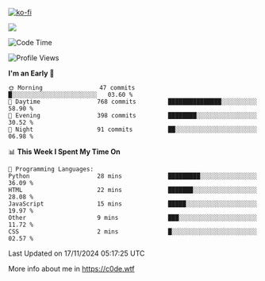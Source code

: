 [![ko-fi](https://ko-fi.com/img/githubbutton_sm.svg)](https://ko-fi.com/Z8Z4Y2LKX)

<a href="https://wakatime.com"><img src="https://wakatime.com/share/@c0dezin/b7f18a7c-ab3a-40b8-8bc7-b1b7bf71f1d6.svg" /></a>

<!--START_SECTION:waka-->
![Code Time](http://img.shields.io/badge/Code%20Time-144%20hrs%2025%20mins-blue)

![Profile Views](http://img.shields.io/badge/Profile%20Views-1-blue)

**I'm an Early 🐤** 

```text
🌞 Morning                47 commits          █░░░░░░░░░░░░░░░░░░░░░░░░   03.60 % 
🌆 Daytime                768 commits         ███████████████░░░░░░░░░░   58.90 % 
🌃 Evening                398 commits         ████████░░░░░░░░░░░░░░░░░   30.52 % 
🌙 Night                  91 commits          ██░░░░░░░░░░░░░░░░░░░░░░░   06.98 % 
```


📊 **This Week I Spent My Time On** 

```text
💬 Programming Languages: 
Python                   28 mins             █████████░░░░░░░░░░░░░░░░   36.09 % 
HTML                     22 mins             ███████░░░░░░░░░░░░░░░░░░   28.08 % 
JavaScript               15 mins             █████░░░░░░░░░░░░░░░░░░░░   19.97 % 
Other                    9 mins              ███░░░░░░░░░░░░░░░░░░░░░░   11.72 % 
CSS                      2 mins              █░░░░░░░░░░░░░░░░░░░░░░░░   02.57 % 
```


 Last Updated on 17/11/2024 05:17:25 UTC
<!--END_SECTION:waka-->

More info about me in https://c0de.wtf
